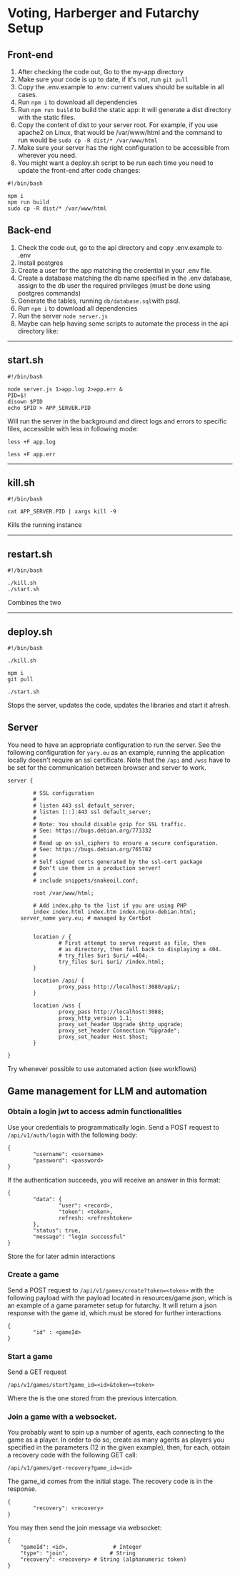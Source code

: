 # Voting, Harberger and Futarchy Setup

## Front-end

1. After checking the code out, Go to the my-app directory
2. Make sure your code is up to date, if it's not, run `git pull`
3. Copy the .env.example to .env: current values should be suitable in all cases.
4. Run `npm i` to download all dependencies
5. Run `npm run build` to build the static app: it will generate a dist directory with the static files.
6. Copy the content of dist to your server root. For example, if you use apache2 on Linux, that would be /var/www/html and the command to run would be
`sudo cp -R dist/* /var/www/html`
7. Make sure your server has the right configuration to be accessible from wherever you need.
8. You might want a deploy.sh script to be run each time you need to update the front-end after code changes:

```
#!/bin/bash

npm i
npm run build
sudo cp -R dist/* /var/www/html
```

## Back-end

1. Check the code out, go to the api directory and copy .env.example to .env
2. Install postgres
3. Create a user for the app matching the credential in your .env file.
4. Create a database matching the db name specified in the .env database, assign to the db user the required privileges (must be done using postgres commands)
5. Generate the tables, running `db/database.sql`with psql.
6. Run `npm i` to download all dependencies
7. Run the server `node server.js`
8. Maybe can help having some scripts to automate the process in the api directory like:

---
## start.sh
```
#!/bin/bash

node server.js 1>app.log 2>app.err &
PID=$!
disown $PID
echo $PID > APP_SERVER.PID
```

Will run the server in the background and direct logs and errors to specific files, accessible with less in following mode:

`less +F app.log`

`less +F app.err`

---
## kill.sh
```
#!/bin/bash

cat APP_SERVER.PID | xargs kill -9
```
Kills the running instance

---
## restart.sh
```
#!/bin/bash

./kill.sh
./start.sh
```

Combines the two

---
## deploy.sh
```
#!/bin/bash

./kill.sh

npm i
git pull

./start.sh
```

Stops the server, updates the code, updates the libraries and start it afresh.

## Server

You need to have an appropriate configuration to run the server. See the following configuration for `yary.eu` as an example, running the application locally doesn't require an ssl certificate.
Note that the `/api` and `/wss` have to be set for the communication between browser and server to work.

```
server {

        # SSL configuration
        #
        # listen 443 ssl default_server;
        # listen [::]:443 ssl default_server;
        #
        # Note: You should disable gzip for SSL traffic.
        # See: https://bugs.debian.org/773332
        #
        # Read up on ssl_ciphers to ensure a secure configuration.
        # See: https://bugs.debian.org/765782
        #
        # Self signed certs generated by the ssl-cert package
        # Don't use them in a production server!
        #
        # include snippets/snakeoil.conf;

        root /var/www/html;

        # Add index.php to the list if you are using PHP
        index index.html index.htm index.nginx-debian.html;
    server_name yary.eu; # managed by Certbot


        location / {
                # First attempt to serve request as file, then
                # as directory, then fall back to displaying a 404.
                # try_files $uri $uri/ =404;
                try_files $uri $uri/ /index.html;
        }

        location /api/ {
                proxy_pass http://localhost:3080/api/;
        }

        location /wss {
                proxy_pass http://localhost:3088;
                proxy_http_version 1.1;
                proxy_set_header Upgrade $http_upgrade;
                proxy_set_header Connection "Upgrade";
                proxy_set_header Host $host;
        }

}

```

Try whenever possible to use automated action (see workflows)


## Game management for LLM and automation

### Obtain a login jwt to access admin functionalities

Use your credentials to programmatically login. Send a POST request to `/api/v1/auth/login` with the following body:

```
{
        "username": <username>
        "password": <password>
}
```

If the authentication succeeds, you will receive an answer in this format:

```
{
        "data": {
                "user": <record>,
                "token": <token>,
                refresh: <refreshtoken>
        },
        "status": true,
        "message": "login successful"
}
```

Store the <token> for later admin interactions

### Create a game

Send a POST request to `/api/v1/games/create?token=<token>` with the following payload with the payload located in resources/game.json, which is an example of a game parameter setup for futarchy.
It will return a json response with the game id, which must be stored for further interactions

```
{
        "id" : <gameId>
}
```

### Start a game

Send a GET request

`/api/v1/games/start?game_id=<id>&token=<token>`

Where the <id> is the one stored from the previous intercation.

### Join a game with a websocket.

You probably want to spin up a number of agents, each connecting to the game as a player. In order to do so, create as many agents as players you specified in the parameters (12 in the given example), then, for each, obtain a recovery code with the following GET call:

```
/api/v1/games/get-recovery?game_id=<id>
```

The game_id comes from the initial stage. The recovery code is in the response.

```
{
        "recovery": <recovery>
}
```

You may then send the join message via websocket:

```
{
    "gameId": <id>,              # Integer
    "type": "join",             # String
    "recovery": <recovery> # String (alphanumeric token)
}
```